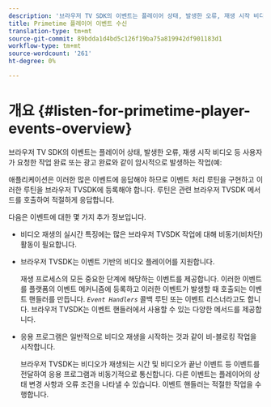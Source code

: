 ```yaml
---
description: '브라우저 TV SDK의 이벤트는 플레이어 상태, 발생한 오류, 재생 시작 비디오 등 사용자가 요청한 작업 완료 또는 광고 완료와 같이 암시적으로 발생하는 작업(예:'
title: Primetime 플레이어 이벤트 수신
translation-type: tm+mt
source-git-commit: 89bdda1d4bd5c126f19ba75a819942df901183d1
workflow-type: tm+mt
source-wordcount: '261'
ht-degree: 0%

---
```



# 개요 {#listen-for-primetime-player-events-overview}

브라우저 TV SDK의 이벤트는 플레이어 상태, 발생한 오류, 재생 시작 비디오 등 사용자가 요청한 작업 완료 또는 광고 완료와 같이 암시적으로 발생하는 작업(예:

애플리케이션은 이러한 많은 이벤트에 응답해야 하므로 이벤트 처리 루틴을 구현하고 이러한 루틴을 브라우저 TVSDK에 등록해야 합니다. 루틴은 관련 브라우저 TVSDK 메서드를 호출하여 적절하게 응답합니다.

다음은 이벤트에 대한 몇 가지 추가 정보입니다.

* 비디오 재생의 실시간 특징에는 많은 브라우저 TVSDK 작업에 대해 비동기(비차단) 활동이 필요합니다.
* 브라우저 TVSDK는 이벤트 기반의 비디오 플레이어를 지원합니다.

   재생 프로세스의 모든 중요한 단계에 해당하는 이벤트를 제공합니다. 이러한 이벤트를 플랫폼의 이벤트 메커니즘에 등록하고 이러한 이벤트가 발생할 때 호출되는 이벤트 핸들러를 만듭니다. *`Event Handlers`* 콜백 루틴 또는 이벤트 리스너라고도 합니다. 브라우저 TVSDK는 이벤트 핸들러에서 사용할 수 있는 다양한 메서드를 제공합니다.
* 응용 프로그램은 일반적으로 비디오 재생을 시작하는 것과 같이 비-블로킹 작업을 시작합니다.

   브라우저 TVSDK는 비디오가 재생되는 시간 및 비디오가 끝난 이벤트 등 이벤트를 전달하여 응용 프로그램과 비동기적으로 통신합니다. 다른 이벤트는 플레이어의 상태 변경 사항과 오류 조건을 나타낼 수 있습니다. 이벤트 핸들러는 적절한 작업을 수행합니다.

